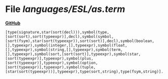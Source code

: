 # File _languages/ESL/as.term_
**[GitHub](https://github.com/softlang/yas/blob/master/languages/ESL/as.term)**
```
[type(signature,star(sort(decl))),symbol(type,[sort(sort),sort(typeexpr)],decl),symbol(symbol,[sort(fsym),star(sort(typeexpr)),sort(sort)],decl),symbol(boolean,[],typeexpr),symbol(integer,[],typeexpr),symbol(float,[],typeexpr),symbol(string,[],typeexpr),symbol(term,[],typeexpr),symbol(sort,[sort(sort)],typeexpr),symbol(star,[sort(typeexpr)],typeexpr),symbol(plus,[sort(typeexpr)],typeexpr),symbol(option,[sort(typeexpr)],typeexpr),symbol(tuple,[star(sort(typeexpr))],typeexpr),type(sort,string),type(fsym,string)].
```
